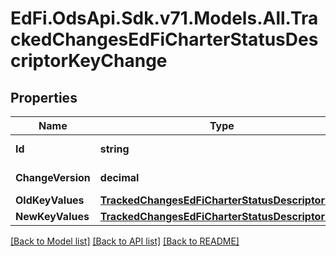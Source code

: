 # EdFi.OdsApi.Sdk.v71.Models.All.TrackedChangesEdFiCharterStatusDescriptorKeyChange

## Properties

Name | Type | Description | Notes
------------ | ------------- | ------------- | -------------
**Id** | **string** | Resource identifier | [optional] 
**ChangeVersion** | **decimal** | Change version | [optional] 
**OldKeyValues** | [**TrackedChangesEdFiCharterStatusDescriptorKey**](TrackedChangesEdFiCharterStatusDescriptorKey.md) |  | [optional] 
**NewKeyValues** | [**TrackedChangesEdFiCharterStatusDescriptorKey**](TrackedChangesEdFiCharterStatusDescriptorKey.md) |  | [optional] 

[[Back to Model list]](../README.md#documentation-for-models) [[Back to API list]](../README.md#documentation-for-api-endpoints) [[Back to README]](../README.md)

